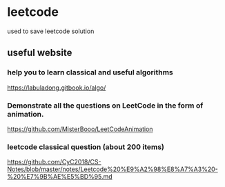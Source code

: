 # leetcode
used to save leetcode solution


## useful website

### help you to learn classical and useful algorithms
https://labuladong.gitbook.io/algo/

### Demonstrate all the questions on LeetCode in the form of animation.

https://github.com/MisterBooo/LeetCodeAnimation

### leetcode classical question (about 200 items)

https://github.com/CyC2018/CS-Notes/blob/master/notes/Leetcode%20%E9%A2%98%E8%A7%A3%20-%20%E7%9B%AE%E5%BD%95.md
